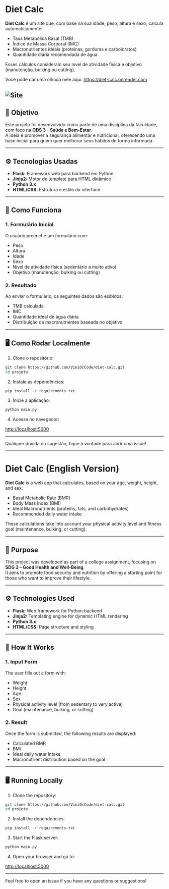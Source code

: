 # Diet Calc

**Diet Calc** é um site que, com base na sua idade, peso, altura e sexo, calcula automaticamente:

- Taxa Metabólica Basal (TMB)
- Índice de Massa Corporal (IMC)
- Macronutrientes ideais (proteínas, gorduras e carboidratos)
- Quantidade diária recomendada de água

Esses cálculos consideram seu nível de atividade física e objetivo (manutenção, bulking ou cutting).

Você pode dar uma olhada nele aqui: https://diet-calc.onrender.com

![Site](https://imgur.com/gallery/new-dietcalc-88klojG#gJj1EvK)
---

## 🌟 Objetivo

Este projeto foi desenvolvido como parte de uma disciplina da faculdade, com foco na **ODS 3 – Saúde e Bem-Estar**.  
A ideia é promover a segurança alimentar e nutricional, oferecendo uma base inicial para quem quer melhorar seus hábitos de forma informada.

---

## ⚙️ Tecnologias Usadas

- **Flask:** Framework web para backend em Python  
- **Jinja2:** Motor de template para HTML dinâmico  
- **Python 3.x**  
- **HTML/CSS:** Estrutura e estilo da interface

---

## 🚀 Como Funciona

### 1. Formulário Inicial
O usuário preenche um formulário com:

- Peso  
- Altura  
- Idade  
- Sexo  
- Nível de atividade física (sedentário a muito ativo)  
- Objetivo (manutenção, bulking ou cutting)

### 2. Resultado
Ao enviar o formulário, os seguintes dados são exibidos:

- TMB calculada  
- IMC  
- Quantidade ideal de água diária  
- Distribuição de macronutrientes baseada no objetivo

---

## 🖥️ Como Rodar Localmente

1. Clone o repositório:

```bash
git clone https://github.com/ViniOcCode/diet-calc.git
cd projeto
```

2. Instale as dependências:

```bash
pip install -r requirements.txt
```

3. Inicie a aplicação:

```bash
python main.py
```

4. Acesse no navegador:

[http://localhost:5000](http://localhost:5000)

---

Qualquer dúvida ou sugestão, fique à vontade para abrir uma issue!

---

# Diet Calc (English Version)

**Diet Calc** is a web app that calculates, based on your age, weight, height, and sex:

- Basal Metabolic Rate (BMR)
- Body Mass Index (BMI)
- Ideal Macronutrients (proteins, fats, and carbohydrates)
- Recommended daily water intake

These calculations take into account your physical activity level and fitness goal (maintenance, bulking, or cutting).

---

## 🌟 Purpose

This project was developed as part of a college assignment, focusing on **SDG 3 – Good Health and Well-Being**.  
It aims to promote food security and nutrition by offering a starting point for those who want to improve their lifestyle.

---

## ⚙️ Technologies Used

- **Flask:** Web framework for Python backend  
- **Jinja2:** Templating engine for dynamic HTML rendering  
- **Python 3.x**  
- **HTML/CSS:** Page structure and styling

---

## 🚀 How It Works

### 1. Input Form
The user fills out a form with:

- Weight  
- Height  
- Age  
- Sex  
- Physical activity level (from sedentary to very active)  
- Goal (maintenance, bulking, or cutting)

### 2. Result
Once the form is submitted, the following results are displayed:

- Calculated BMR  
- BMI  
- Ideal daily water intake  
- Macronutrient distribution based on the goal

---

## 🖥️ Running Locally

1. Clone the repository:

```bash
git clone https://github.com/ViniOcCode/diet-calc.git
cd projeto
```

2. Install the dependencies:

```bash
pip install -r requirements.txt
```

3. Start the Flask server:

```bash
python main.py
```

4. Open your browser and go to:

[http://localhost:5000](http://localhost:5000)

---

Feel free to open an issue if you have any questions or suggestions!


